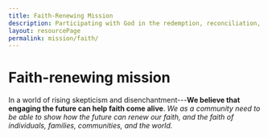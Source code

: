 ```yaml
---
title: Faith-Renewing Mission
description: Participating with God in the redemption, reconciliation, and renewal of the world.
layout: resourcePage
permalink: mission/faith/
---
```


# Faith-renewing mission

In a world of rising skepticism and disenchantment---**We believe that engaging the future can help faith come alive**. *We as a community need to be able to show how the future can renew our faith, and the faith of individuals, families, communities, and the world.*